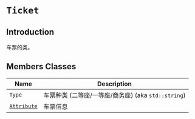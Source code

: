# `Ticket`

## Introduction

车票的类。

## Members Classes

Name|Description
--|--
`Type`|车票种类 (二等座/一等座/商务座) (aka `std::string`)
[`Attribute`](Ticket/Attribute.md)|车票信息
